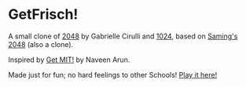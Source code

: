 # GetFrisch!


A small clone of [2048](http://gabrielecirulli.github.io/2048/) by Gabrielle Cirulli and [1024](https://play.google.com/store/apps/details?id=com.veewo.a1024), based on [Saming's 2048](http://saming.fr/p/2048/) (also a clone).

Inspired by [Get MIT!](https://mitchgu.github.io/GetMIT/) by Naveen Arun.

Made just for fun; no hard feelings to other Schools! [Play it here!](http://getfrisch.com)

